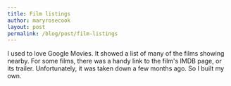 ```yaml
---
title: Film listings
author: maryrosecook
layout: post
permalink: /blog/post/film-listings
---
```


I used to love Google Movies.  It showed a list of many of the films showing nearby.  For some films, there was a handy link to the film's IMDB page, or its trailer. Unfortunately, it was taken down a few months ago.  So I built my own.
